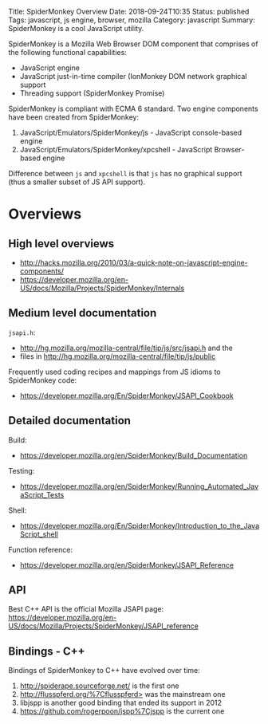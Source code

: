 Title: SpiderMonkey Overview
Date: 2018-09-24T10:35
Status: published
Tags: javascript, js engine, browser, mozilla
Category: javascript
Summary: SpiderMonkey is a cool JavaScript utility.

SpiderMonkey is a Mozilla Web Browser DOM component that comprises of
the following functional capabilities:

* JavaScript engine
* JavaScript just-in-time compiler (IonMonkey DOM network graphical support
* Threading support (SpiderMonkey Promise)

SpiderMonkey is compliant with ECMA 6 standard. Two engine components
have been created from SpiderMonkey:

1.  JavaScript/Emulators/SpiderMonkey/js - JavaScript console-based engine
2. JavaScript/Emulators/SpiderMonkey/xpcshell - JavaScript Browser-based engine

Difference between `js` and `xpcshell` is that `js` has no graphical
support (thus a smaller subset of JS API support).

Overviews
=========

High level overviews
--------------------

* http://hacks.mozilla.org/2010/03/a-quick-note-on-javascript-engine-components/
* https://developer.mozilla.org/en-US/docs/Mozilla/Projects/SpiderMonkey/Internals

Medium level documentation
--------------------------

`jsapi.h`:

* http://hg.mozilla.org/mozilla-central/file/tip/js/src/jsapi.h and the
* files in http://hg.mozilla.org/mozilla-central/file/tip/js/public

Frequently used coding recipes and mappings from JS idioms to
SpiderMonkey code:

* https://developer.mozilla.org/En/SpiderMonkey/JSAPI_Cookbook

Detailed documentation
----------------------

Build:

* https://developer.mozilla.org/en/SpiderMonkey/Build_Documentation

Testing:

* https://developer.mozilla.org/en/SpiderMonkey/Running_Automated_JavaScript_Tests

Shell:

* https://developer.mozilla.org/En/SpiderMonkey/Introduction_to_the_JavaScript_shell

Function reference:

* https://developer.mozilla.org/en/SpiderMonkey/JSAPI_Reference

API
---

Best C++ API is the official Mozilla JSAPI page:
https://developer.mozilla.org/en-US/docs/Mozilla/Projects/SpiderMonkey/JSAPI_reference

Bindings - C++
--------------

Bindings of SpiderMonkey to C++ have evolved over time:

1. http://spiderape.sourceforge.net/ is the first one
2. http://flusspferd.org/%7Cflusspferd> was the mainstream one
3. libjspp is another good binding that ended its support in 2012
4. https://github.com/rogerpoon/jspp%7Cjspp is the current one
